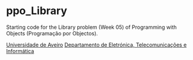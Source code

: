 # ppo_Library

Starting code for the Library problem (Week 05) of Programming with Objects (Programação por Objectos). 

[Universidade de Aveiro](https://www.ua.pt)
[Departamento de Eletrónica, Telecomunicações e Informática](https://www.ua.pt/deti)
